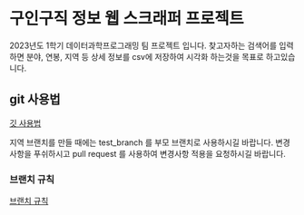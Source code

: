 # 구인구직 정보 웹 스크래퍼 프로젝트
2023년도 1학기 데이터과학프로그래밍 팀 프로젝트 입니다.
찾고자하는 검색어를 입력하면 분야, 연봉, 지역 등 상세 정보를 csv에 저장하여 시각화 하는것을 목표로 하고있습니다.


## git 사용법
[깃 사용법](https://backlog.com/git-tutorial/kr/intro/intro1_1.html)

지역 브랜치를 만들 때에는
test_branch 를 부모 브랜치로 사용하시길 바랍니다.
변경사항을 푸쉬하시고 pull request 를 사용하여 변경사항 적용을 요청하시길 바랍니다.

### 브랜치 규칙
[브랜치 규칙](https://github.com/4xvgal/JobScraper/blob/Master/gitBranchRules.md)

